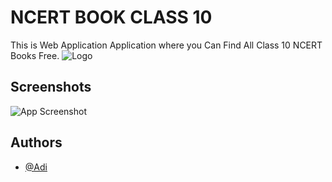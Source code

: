 
# NCERT BOOK CLASS 10 

This is Web Application Application where you Can Find All Class 10 NCERT Books Free.
![Logo](https://i.postimg.cc/sXBzp4ND/image-removebg-preview.png)


## Screenshots

![App Screenshot](https://i.postimg.cc/xdH6rkhT/Screenshot-2024-09-07-10-53-27-PM.png)


## Authors

- [@Adi](https://www.github.com/immortaladi)

